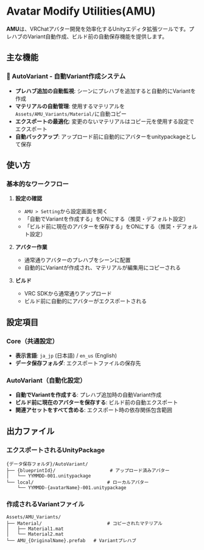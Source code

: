 # Avatar Modify Utilities(AMU)

**AMU**は、VRChatアバター開発を効率化するUnityエディタ拡張ツールです。プレハブのVariant自動作成、ビルド前の自動保存機能を提供します。

## 主な機能

### 🔄 AutoVariant - 自動Variant作成システム
- **プレハブ追加の自動監視**: シーンにプレハブを追加すると自動的にVariantを作成
- **マテリアルの自動管理**: 使用するマテリアルを`Assets/AMU_Variants/Material/`に自動コピー
- **エクスポートの最適化**: 変更のないマテリアルはコピー元を使用する設定でエクスポート
- **自動バックアップ**: アップロード前に自動的にアバターをunitypackageとして保存

## 使い方

### 基本的なワークフロー

1. **設定の確認**
   - `AMU > Setting`から設定画面を開く
   - 「自動でVariantを作成する」をONにする（推奨・デフォルト設定）
   - 「ビルド前に現在のアバターを保存する」をONにする（推奨・デフォルト設定）

2. **アバター作業**
   - 通常通りアバターのプレハブをシーンに配置
   - 自動的にVariantが作成され、マテリアルが編集用にコピーされる

3. **ビルド**
   - VRC SDKから通常通りアップロード
   - ビルド前に自動的にアバターがエクスポートされる

## 設定項目

### Core（共通設定）
- **表示言語**: `ja_jp` (日本語) / `en_us` (English)
- **データ保存フォルダ**: エクスポートファイルの保存先

### AutoVariant（自動化設定）
- **自動でVariantを作成する**: プレハブ追加時の自動Variant作成
- **ビルド前に現在のアバターを保存する**: ビルド前の自動エクスポート
- **関連アセットをすべて含める**: エクスポート時の依存関係包含範囲

## 出力ファイル

### エクスポートされるUnityPackage
```
{データ保存フォルダ}/AutoVariant/
├── {blueprintId}/                    # アップロード済みアバター
│   └── YYMMDD-001.unitypackage
└── local/                           # ローカルアバター
    └── YYMMDD-{avatarName}-001.unitypackage
```

### 作成されるVariantファイル
```
Assets/AMU_Variants/
├── Material/                        # コピーされたマテリアル
│   ├── Material1.mat
│   └── Material2.mat
└── AMU_{OriginalName}.prefab   # Variantプレハブ
```